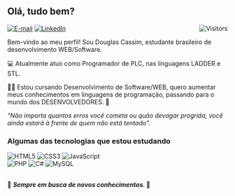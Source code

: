<div>
  <h2>Olá, tudo bem?</h2>

  
  <p>
    <a target="_blank" href="mailto:dcassim.silva@gmail.com"><img alt="E-mail" src="https://img.shields.io/badge/Gmail-D14836?style=flat-square&logo=gmail&logoColor=white"/></a>
    <a target="_blank" href="https://www.linkedin.com/in/douglas-cassim-b982a4102/"><img alt="LinkedIn" src="https://img.shields.io/badge/LinkedIn-D14836%3F?style=flat-square&logo=LinkedIn&logoColor=white&labelColor=blue&color=blue"/></a>
    <img align="right" alt="Visitors" src="https://api.visitorbadge.io/api/visitors?path=D-Cassim&labelColor=%232e3440&countColor=%23c7ced9&style=flat-square&labelStyle=lower" />
  </p>

  <p align="left">
   Bem-vindo ao meu perfil! Sou Douglas Cassim, estudante brasileiro de desenvolvimento WEB/Software.

💻 Atualmente atuo como Programador de PLC, nas linguagens LADDER e STL.

👨‍🎓 Estou cursando Desenvolvimento de Software/WEB, quero aumentar meus conhecimentos em linguagens de programação, passando para o mundo dos DESENVOLVEDORES. 💪

<i> "Não importa quantos erros você cometa ou quão devagar progrida, você ainda estará à frente de quem não está tentado". </i>

  </p>
</div>

<div>
  <h3>Algumas das tecnologias que estou estudando</h3>
  <img alt="HTML5" src="https://img.shields.io/badge/html5-%23E34F26.svg?style=for-the-badge&logo=html5&logoColor=white"/>
  <img alt="CSS3" src="https://img.shields.io/badge/css3-%231572B6.svg?style=for-the-badge&logo=css3&logoColor=white"/>
  <img alt="JavaScript" src="https://img.shields.io/badge/javascript-%23323330.svg?style=for-the-badge&logo=javascript&logoColor=%23F7DF1E"/>
  <br>
  <img alt="PHP" src="https://img.shields.io/badge/php-%23777BB4.svg?style=for-the-badge&logo=php&logoColor=white"/>
  <img alt="C#" src="https://img.shields.io/badge/C%23-D14836%3F.svg?style=for-the-badge&logo=C%23&logoColor=white&labelColor=blue&color=blue">  
  <img alt="MySQL" src="https://img.shields.io/badge/mysql-%2300f.svg?style=for-the-badge&logo=mysql&logoColor=white"/>
</div>
<br>
<div>
  <p>🚀 <i><b>Sempre em busca de novos conhecimentos. </b></i> 🚀</p>
 </div>



